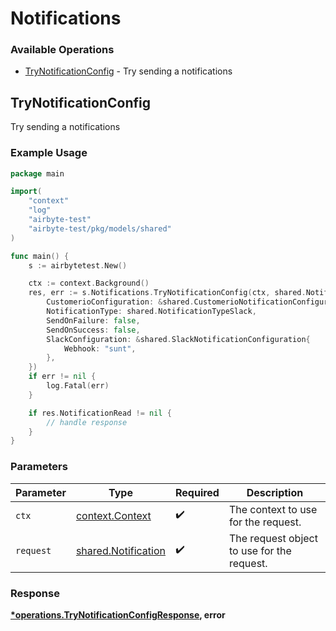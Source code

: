# Notifications

### Available Operations

* [TryNotificationConfig](#trynotificationconfig) - Try sending a notifications

## TryNotificationConfig

Try sending a notifications

### Example Usage

```go
package main

import(
	"context"
	"log"
	"airbyte-test"
	"airbyte-test/pkg/models/shared"
)

func main() {
    s := airbytetest.New()

    ctx := context.Background()
    res, err := s.Notifications.TryNotificationConfig(ctx, shared.Notification{
        CustomerioConfiguration: &shared.CustomerioNotificationConfiguration{},
        NotificationType: shared.NotificationTypeSlack,
        SendOnFailure: false,
        SendOnSuccess: false,
        SlackConfiguration: &shared.SlackNotificationConfiguration{
            Webhook: "sunt",
        },
    })
    if err != nil {
        log.Fatal(err)
    }

    if res.NotificationRead != nil {
        // handle response
    }
}
```

### Parameters

| Parameter                                                  | Type                                                       | Required                                                   | Description                                                |
| ---------------------------------------------------------- | ---------------------------------------------------------- | ---------------------------------------------------------- | ---------------------------------------------------------- |
| `ctx`                                                      | [context.Context](https://pkg.go.dev/context#Context)      | :heavy_check_mark:                                         | The context to use for the request.                        |
| `request`                                                  | [shared.Notification](../../models/shared/notification.md) | :heavy_check_mark:                                         | The request object to use for the request.                 |


### Response

**[*operations.TryNotificationConfigResponse](../../models/operations/trynotificationconfigresponse.md), error**

